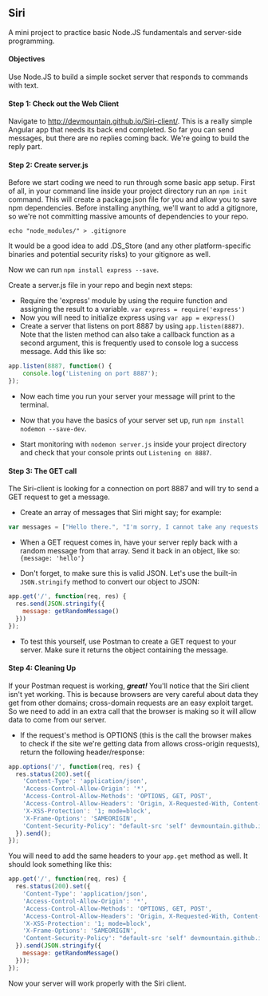 ## Siri

A mini project to practice basic Node.JS fundamentals and server-side programming.

#### Objectives
Use Node.JS to build a simple socket server that responds to commands with text.

#### Step 1: Check out the Web Client
Navigate to <http://devmountain.github.io/Siri-client/>. This is a really simple Angular app that needs its back end completed. So far you can send messages, but there are no replies coming back. We're going to build the reply part.

#### Step 2: Create server.js
Before we start coding we need to run through some basic app setup. First of all, in your command line inside your project directory run an `npm init` command. This will create a package.json file for you and allow you to save npm dependencies. Before installing anything, we'll want to add a gitignore, so we're not committing massive amounts of dependencies to your repo.

```shell
echo "node_modules/" > .gitignore

```

It would be a good idea to add .DS_Store (and any other platform-specific binaries and potential security risks) to your gitignore as well.

Now we can run `npm install express --save`.

Create a server.js file in your repo and begin next steps:
* Require the 'express' module by using the require function and assigning the result to a variable. `var express = require('express')`
* Now you will need to initialize express using `var app = express()`
* Create a server that listens on port 8887 by using `app.listen(8887)`. Note that the listen method can also take a callback function as a second argument, this is frequently used to console log a success message. Add this like so:
```javascript
app.listen(8887, function() {
    console.log('Listening on port 8887');
});
```

* Now each time you run your server your message will print to the terminal.

* Now that you have the basics of your server set up, run `npm install nodemon --save-dev`.

* Start monitoring with `nodemon server.js` inside your project directory and check that your console prints out `Listening on 8887`.

#### Step 3: The GET call
The Siri-client is looking for a connection on port 8887 and will try to send a GET request to get a message.
* Create an array of messages that Siri might say; for example:

```javascript
var messages = ["Hello there.", "I'm sorry, I cannot take any requests at this time.", "I can tell you how to do that."];
```

* When a GET request comes in, have your server reply back with a random message from that array. Send it back in an object, like so: `{message: 'hello'}`

* Don't forget, to make sure this is valid JSON. Let's use the built-in `JSON.stringify` method to convert our object to JSON:

```javascript
app.get('/', function(req, res) {
  res.send(JSON.stringify({
    message: getRandomMessage()
  }))
});
```

* To test this yourself, use Postman to create a GET request to your server. Make sure it returns the object containing the message.

#### Step 4: Cleaning Up
If your Postman request is working, _**great!**_ You'll notice that the Siri client isn't yet working. This is because browsers are very careful about data they get from other domains; cross-domain requests are an easy exploit target. So we need to add in an extra call that the browser is making so it will allow data to come from our server.

* If the request's method is OPTIONS (this is the call the browser makes to check if the site we're getting data from allows cross-origin requests), return the following header/response:

```javascript
app.options('/', function(req, res) {
  res.status(200).set({
    'Content-Type': 'application/json',
    'Access-Control-Allow-Origin': '*',
    'Access-Control-Allow-Methods': 'OPTIONS, GET, POST',
    'Access-Control-Allow-Headers': 'Origin, X-Requested-With, Content-Type, Accept',
    'X-XSS-Protection': '1; mode=block',
    'X-Frame-Options': 'SAMEORIGIN',
    'Content-Security-Policy': "default-src 'self' devmountain.github.io"
  }).send();
});
```

You will need to add the same headers to your `app.get` method as well. It should look something like this:

```javascript
app.get('/', function(req, res) {
  res.status(200).set({
    'Content-Type': 'application/json',
    'Access-Control-Allow-Origin': '*',
    'Access-Control-Allow-Methods': 'OPTIONS, GET, POST',
    'Access-Control-Allow-Headers': 'Origin, X-Requested-With, Content-Type, Accept',
    'X-XSS-Protection': '1; mode=block',
    'X-Frame-Options': 'SAMEORIGIN',
    'Content-Security-Policy': "default-src 'self' devmountain.github.io"
  }).send(JSON.stringify({
    message: getRandomMessage()
  }));
});
```

Now your server will work properly with the Siri client.
